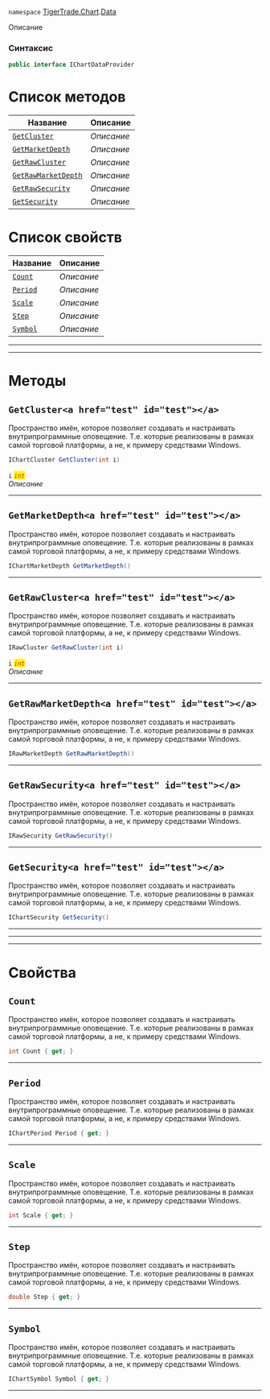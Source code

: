 
`namespace` [TigerTrade.Chart](../../TigerTrade.Chart.md).[Data](../../TigerTrade.Chart/Data.md)


Описание

### Синтаксис
```csharp
public interface IChartDataProvider
```


# Список методов
| Название | Описание |
| --- | --- |
| [`GetCluster`](./IChartDataProvider.cs/Методы/GetCluster.md) | *Описание* |
| [`GetMarketDepth`](./IChartDataProvider.cs/Методы/GetMarketDepth.md) | *Описание* |
| [`GetRawCluster`](./IChartDataProvider.cs/Методы/GetRawCluster.md) | *Описание* |
| [`GetRawMarketDepth`](./IChartDataProvider.cs/Методы/GetRawMarketDepth.md) | *Описание* |
| [`GetRawSecurity`](./IChartDataProvider.cs/Методы/GetRawSecurity.md) | *Описание* |
| [`GetSecurity`](./IChartDataProvider.cs/Методы/GetSecurity.md) | *Описание* |

# Список свойств
| Название | Описание |
| --- | --- |
| [`Count`](./IChartDataProvider.cs/Свойства/Count.md) | *Описание* |
| [`Period`](./IChartDataProvider.cs/Свойства/Period.md) | *Описание* |
| [`Scale`](./IChartDataProvider.cs/Свойства/Scale.md) | *Описание* |
| [`Step`](./IChartDataProvider.cs/Свойства/Step.md) | *Описание* |
| [`Symbol`](./IChartDataProvider.cs/Свойства/Symbol.md) | *Описание* |





***  
***  
# Методы

## `GetCluster<a href="test" id="test"></a>`
Пространство имён, которое позволяет создавать и настраивать внутрипрограммные оповещение. Т.е. которые реализованы в рамках самой торговой платформы, а не, к примеру средствами Windows.

```csharp
IChartCluster GetCluster(int i)
```

`i` <mark style="color:red;">*`int`*</mark>  
 *Описание*  


***  

## `GetMarketDepth<a href="test" id="test"></a>`
Пространство имён, которое позволяет создавать и настраивать внутрипрограммные оповещение. Т.е. которые реализованы в рамках самой торговой платформы, а не, к примеру средствами Windows.

```csharp
IChartMarketDepth GetMarketDepth()
```

***  

## `GetRawCluster<a href="test" id="test"></a>`
Пространство имён, которое позволяет создавать и настраивать внутрипрограммные оповещение. Т.е. которые реализованы в рамках самой торговой платформы, а не, к примеру средствами Windows.

```csharp
IRawCluster GetRawCluster(int i)
```

`i` <mark style="color:red;">*`int`*</mark>  
 *Описание*  


***  

## `GetRawMarketDepth<a href="test" id="test"></a>`
Пространство имён, которое позволяет создавать и настраивать внутрипрограммные оповещение. Т.е. которые реализованы в рамках самой торговой платформы, а не, к примеру средствами Windows.

```csharp
IRawMarketDepth GetRawMarketDepth()
```

***  

## `GetRawSecurity<a href="test" id="test"></a>`
Пространство имён, которое позволяет создавать и настраивать внутрипрограммные оповещение. Т.е. которые реализованы в рамках самой торговой платформы, а не, к примеру средствами Windows.

```csharp
IRawSecurity GetRawSecurity()
```

***  

## `GetSecurity<a href="test" id="test"></a>`
Пространство имён, которое позволяет создавать и настраивать внутрипрограммные оповещение. Т.е. которые реализованы в рамках самой торговой платформы, а не, к примеру средствами Windows.

```csharp
IChartSecurity GetSecurity()
```

***  
***  
 ***  
# Свойства

## `Count`
Пространство имён, которое позволяет создавать и настраивать внутрипрограммные оповещение. Т.е. которые реализованы в рамках самой торговой платформы, а не, к примеру средствами Windows.

```csharp
int Count { get; }
```  
***

## `Period`
Пространство имён, которое позволяет создавать и настраивать внутрипрограммные оповещение. Т.е. которые реализованы в рамках самой торговой платформы, а не, к примеру средствами Windows.

```csharp
IChartPeriod Period { get; }
```  
***

## `Scale`
Пространство имён, которое позволяет создавать и настраивать внутрипрограммные оповещение. Т.е. которые реализованы в рамках самой торговой платформы, а не, к примеру средствами Windows.

```csharp
int Scale { get; }
```  
***

## `Step`
Пространство имён, которое позволяет создавать и настраивать внутрипрограммные оповещение. Т.е. которые реализованы в рамках самой торговой платформы, а не, к примеру средствами Windows.

```csharp
double Step { get; }
```  
***

## `Symbol`
Пространство имён, которое позволяет создавать и настраивать внутрипрограммные оповещение. Т.е. которые реализованы в рамках самой торговой платформы, а не, к примеру средствами Windows.

```csharp
IChartSymbol Symbol { get; }
```  
***

